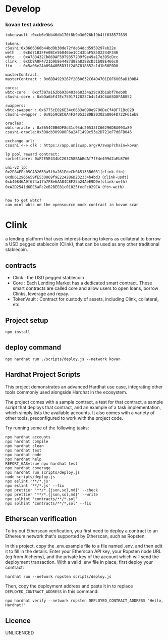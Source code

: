 # Develop

### kovan test address

```
tokenvault :0xcb6e3bb46db170f8b9b3d026b19b4ff638577639

tokens:
cSushi:0x3666360b44bd9b30de72fde64dcd5950297eb22e
weth  : 0xEd71B3FFe0BCe56046be1CC43baF585D2244F346
wbtc  : 0xA783432Cb869AF5979357209f9e49a17e395cDcc
clink : 0xCb8A8F4721b9b8e4487d88a838BcD31b08E466c0
ftn   : 0x5a06e2Ab09A40B5D31f2AB7818652c1d1b50F0D0

masterContract:
masterContract : 0x6BB4929267f2030632C64D4701E0F6805aD100B4

cores:
wbtc-core : 0xcf397a162b6930403e60334a29c93b1abf70eb0b
cSushi-core : 0xbDa6bF47Ec7591712023Cb4c1d3C6A65D8FA8852

swappers:
wbtc-swapper : 0x6775cE026E34c6633a098e9790DeCf49F71Bc029
cSushi-swapper : 0x9559CBC0A4F240533B0B20302a806FD722F61eb8

oracles:
wbtc-oracle : 0x5654C0B6DF8d31c95dc20533fC66296D8A093a89
csushi-oracle:0x398cb309980F6a24F1499c53e2D721eF7d6FB046

exchange url:
csushi <-> clk : https://app.uniswap.org/#/swap?chain=kovan

lp pool reward contract:
sorbettiere: 0xF2E5E434bC203C58BAbBdAf7fE4e499d2aEb8760

uni-v2 lp:
0x2F84EFc05CAB2653a5f0a261EdeCb0A5133B6031(clink-ftn)
0xdD612965659fE530869f9E224286D232334b4bd3（clink-usdt)
0xb40846A9f674a17a7F8e6AA84C8F25a24AeE9D9e(clink-weth)
0xA2D2541d6EE6aFc2eB2BEE81c01025fecFc029CA（ftn-weth)


how to get wbtc?
can mint wbtc on the opensource mock contract in kovan scan
```


# Clink

a lending platform that uses interest-bearing tokens as collateral to borrow a USD pegged stablecoin (Clink), that can
be used as any other traditional stablecoin.

## contracts

- Clink : the USD pegged stablecoin
- Core : Each Lending Market has a dedicated smart contract. These smart contracts are called core and allow users to
  open loans, borrow Clinks, leverage and repay.
- TokenVault : Contract for custody of assets, including Clink, collateral, etc

## Project setup

```
npm install
```

## deploy command

```
npx hardhat run ./scripts/deploy.js --network kovan
```

## Hardhat Project Scripts

This project demonstrates an advanced Hardhat use case, integrating other tools commonly used alongside Hardhat in the
ecosystem.

The project comes with a sample contract, a test for that contract, a sample script that deploys that contract, and an
example of a task implementation, which simply lists the available accounts. It also comes with a variety of other
tools, preconfigured to work with the project code.

Try running some of the following tasks:

```shell
npx hardhat accounts
npx hardhat compile
npx hardhat clean
npx hardhat test
npx hardhat node
npx hardhat help
REPORT_GAS=true npx hardhat test
npx hardhat coverage
npx hardhat run scripts/deploy.js
node scripts/deploy.js
npx eslint '**/*.js'
npx eslint '**/*.js' --fix
npx prettier '**/*.{json,sol,md}' --check
npx prettier '**/*.{json,sol,md}' --write
npx solhint 'contracts/**/*.sol'
npx solhint 'contracts/**/*.sol' --fix
```

## Etherscan verification

To try out Etherscan verification, you first need to deploy a contract to an Ethereum network that's supported by
Etherscan, such as Ropsten.

In this project, copy the .env.example file to a file named .env, and then edit it to fill in the details. Enter your
Etherscan API key, your Ropsten node URL (eg from Alchemy), and the private key of the account which will send the
deployment transaction. With a valid .env file in place, first deploy your contract:

```shell
hardhat run --network ropsten scripts/deploy.js
```

Then, copy the deployment address and paste it in to replace `DEPLOYED_CONTRACT_ADDRESS` in this command:

```shell
npx hardhat verify --network ropsten DEPLOYED_CONTRACT_ADDRESS "Hello, Hardhat!"
```

## Licence

UNLICENCED


